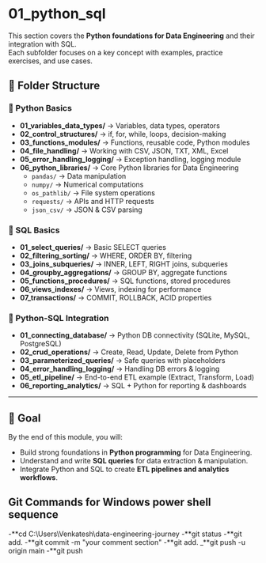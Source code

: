 # 01_python_sql

This section covers the **Python foundations for Data Engineering** and their integration with SQL.  
Each subfolder focuses on a key concept with examples, practice exercises, and use cases.

## 📂 Folder Structure

### 🔹 Python Basics
- **01_variables_data_types/** → Variables, data types, operators  
- **02_control_structures/** → if, for, while, loops, decision-making  
- **03_functions_modules/** → Functions, reusable code, Python modules  
- **04_file_handling/** → Working with CSV, JSON, TXT, XML, Excel  
- **05_error_handling_logging/** → Exception handling, logging module  
- **06_python_libraries/** → Core Python libraries for Data Engineering  
  - `pandas/` → Data manipulation  
  - `numpy/` → Numerical computations  
  - `os_pathlib/` → File system operations  
  - `requests/` → APIs and HTTP requests  
  - `json_csv/` → JSON & CSV parsing  

### 🔹 SQL Basics
- **01_select_queries/** → Basic SELECT queries  
- **02_filtering_sorting/** → WHERE, ORDER BY, filtering  
- **03_joins_subqueries/** → INNER, LEFT, RIGHT joins, subqueries  
- **04_groupby_aggregations/** → GROUP BY, aggregate functions  
- **05_functions_procedures/** → SQL functions, stored procedures  
- **06_views_indexes/** → Views, indexing for performance  
- **07_transactions/** → COMMIT, ROLLBACK, ACID properties  

### 🔹 Python-SQL Integration
- **01_connecting_database/** → Python DB connectivity (SQLite, MySQL, PostgreSQL)  
- **02_crud_operations/** → Create, Read, Update, Delete from Python  
- **03_parameterized_queries/** → Safe queries with placeholders  
- **04_error_handling_logging/** → Handling DB errors & logging  
- **05_etl_pipeline/** → End-to-end ETL example (Extract, Transform, Load)  
- **06_reporting_analytics/** → SQL + Python for reporting & dashboards  

---

## 🎯 Goal
By the end of this module, you will:
- Build strong foundations in **Python programming** for Data Engineering.  
- Understand and write **SQL queries** for data extraction & manipulation.  
- Integrate Python and SQL to create **ETL pipelines and analytics workflows**.

## Git Commands for Windows power shell sequence
-**cd C:\Users\Venkatesh\data-engineering-journey
-**git status
-**git add.
-**git commit -m "your comment section" 
-**git add. 
_**git push -u origin main
-**git push
